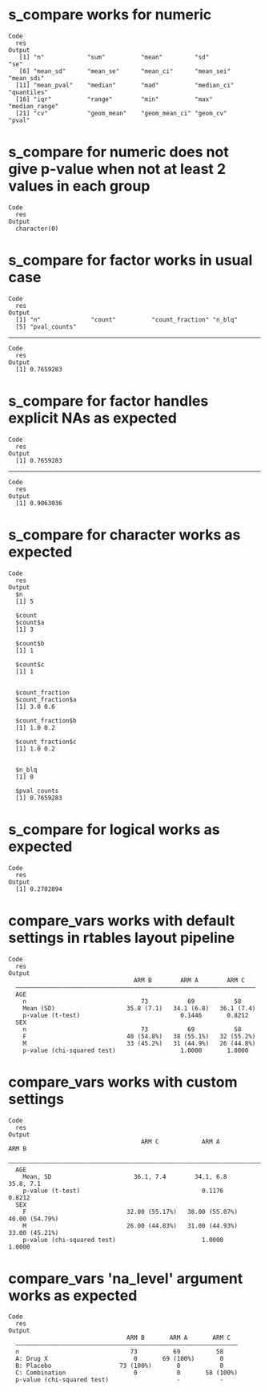 # s_compare works for numeric

    Code
      res
    Output
       [1] "n"            "sum"          "mean"         "sd"           "se"          
       [6] "mean_sd"      "mean_se"      "mean_ci"      "mean_sei"     "mean_sdi"    
      [11] "mean_pval"    "median"       "mad"          "median_ci"    "quantiles"   
      [16] "iqr"          "range"        "min"          "max"          "median_range"
      [21] "cv"           "geom_mean"    "geom_mean_ci" "geom_cv"      "pval"        

# s_compare for numeric does not give p-value when not at least 2 values in each group

    Code
      res
    Output
      character(0)

# s_compare for factor works in usual case

    Code
      res
    Output
      [1] "n"              "count"          "count_fraction" "n_blq"         
      [5] "pval_counts"   

---

    Code
      res
    Output
      [1] 0.7659283

# s_compare for factor handles explicit NAs as expected

    Code
      res
    Output
      [1] 0.7659283

---

    Code
      res
    Output
      [1] 0.9063036

# s_compare for character works as expected

    Code
      res
    Output
      $n
      [1] 5
      
      $count
      $count$a
      [1] 3
      
      $count$b
      [1] 1
      
      $count$c
      [1] 1
      
      
      $count_fraction
      $count_fraction$a
      [1] 3.0 0.6
      
      $count_fraction$b
      [1] 1.0 0.2
      
      $count_fraction$c
      [1] 1.0 0.2
      
      
      $n_blq
      [1] 0
      
      $pval_counts
      [1] 0.7659283
      

# s_compare for logical works as expected

    Code
      res
    Output
      [1] 0.2702894

# compare_vars works with default settings in rtables layout pipeline

    Code
      res
    Output
                                       ARM B        ARM A        ARM C   
      ———————————————————————————————————————————————————————————————————
      AGE                                                                
        n                                73           69           58    
        Mean (SD)                    35.8 (7.1)   34.1 (6.8)   36.1 (7.4)
        p-value (t-test)                            0.1446       0.8212  
      SEX                                                                
        n                                73           69           58    
        F                            40 (54.8%)   38 (55.1%)   32 (55.2%)
        M                            33 (45.2%)   31 (44.9%)   26 (44.8%)
        p-value (chi-squared test)                  1.0000       1.0000  

# compare_vars works with custom settings

    Code
      res
    Output
                                         ARM C            ARM A            ARM B     
      ———————————————————————————————————————————————————————————————————————————————
      AGE                                                                            
        Mean, SD                       36.1, 7.4        34.1, 6.8        35.8, 7.1   
        p-value (t-test)                                  0.1176           0.8212    
      SEX                                                                            
        F                            32.00 (55.17%)   38.00 (55.07%)   40.00 (54.79%)
        M                            26.00 (44.83%)   31.00 (44.93%)   33.00 (45.21%)
        p-value (chi-squared test)                        1.0000           1.0000    

# compare_vars 'na_level' argument works as expected

    Code
      res
    Output
                                     ARM B       ARM A       ARM C  
      ——————————————————————————————————————————————————————————————
      n                               73          69          58    
      A: Drug X                        0       69 (100%)       0    
      B: Placebo                   73 (100%)       0           0    
      C: Combination                   0           0       58 (100%)
      p-value (chi-squared test)                   -           -    

